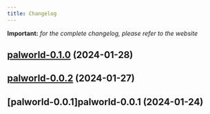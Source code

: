 ```yaml
---
title: Changelog
---
```


**Important:**
*for the complete changelog, please refer to the website*



## [palworld-0.1.0](https://github.com/truecharts/charts/compare/palworld-0.0.2...palworld-0.1.0) (2024-01-28)


## [palworld-0.0.2](https://github.com/truecharts/charts/compare/palworld-0.0.1...palworld-0.0.2) (2024-01-27)


## [palworld-0.0.1]palworld-0.0.1 (2024-01-24)